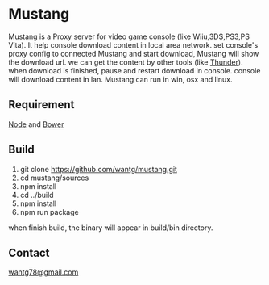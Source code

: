 Mustang
=======
Mustang is a Proxy server for video game console (like Wiiu,3DS,PS3,PS Vita).
It help console download content in local area network.
set console's proxy config to connected Mustang and start download, Mustang will show the download url.
we can get the content by other tools (like [Thunder](http://dl.xunlei.com)).
when download is finished, pause and restart download in console.
console will download content in lan.
Mustang can run in win, osx and linux.

## Requirement
[Node](https://nodejs.org) and [Bower](http://bower.io)

## Build
1. git clone https://github.com/wantg/mustang.git
2. cd mustang/sources
3. npm install
4. cd ../build
5. npm install
6. npm run package

when finish build, the binary will appear in build/bin directory.

## Contact
wantg78@gmail.com
